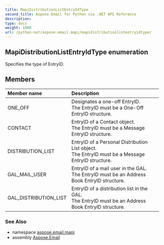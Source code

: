 ```yaml
---
title: MapiDistributionListEntryIdType
second_title: Aspose.Email for Python via .NET API Reference
description: 
type: docs
weight: 1080
url: /python-net/aspose.email.mapi/mapidistributionlistentryidtype/
---
```


## MapiDistributionListEntryIdType enumeration

Specifies the type of EntryID.

## Members
| Member name | Description |
| :- | :- |
|ONE_OFF|Designates a one-off EntryID.<br/>            The EntryID must be a One-Off EntryID structure.|
|CONTACT|EntryID of a Contact object.<br/>            The EntryID must be a Message EntryID structure.|
|DISTRIBUTION_LIST|EntryID of a Personal Distribution List object.<br/>            The EntryID must be a Message EntryID structure.|
|GAL_MAIL_USER|EntryID of a mail user in the GAL.<br/>            The EntryID must be an Address Book EntryID structure.|
|GAL_DISTRIBUTION_LIST|EntryID of a distribution list in the GAL.<br/>            The EntryID must be an Address Book EntryID structure.|

### See Also

* namespace [aspose.email.mapi](/email/python-net/aspose.email.mapi/)
* assembly [Aspose.Email](/email/python-net/)

